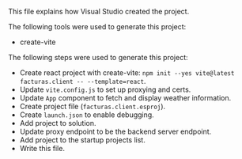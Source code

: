 This file explains how Visual Studio created the project.

The following tools were used to generate this project:
- create-vite

The following steps were used to generate this project:
- Create react project with create-vite: `npm init --yes vite@latest facturas.client -- --template=react`.
- Update `vite.config.js` to set up proxying and certs.
- Update `App` component to fetch and display weather information.
- Create project file (`facturas.client.esproj`).
- Create `launch.json` to enable debugging.
- Add project to solution.
- Update proxy endpoint to be the backend server endpoint.
- Add project to the startup projects list.
- Write this file.
